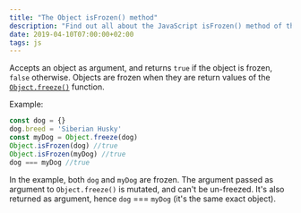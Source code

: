 ```yaml
---
title: "The Object isFrozen() method"
description: "Find out all about the JavaScript isFrozen() method of the Object object"
date: 2019-04-10T07:00:00+02:00
tags: js
---
```


Accepts an object as argument, and returns `true` if the object is frozen, `false` otherwise. Objects are frozen when they are return values of the [`Object.freeze()`](/javascript-object-freeze/) function.

Example:

```js
const dog = {}
dog.breed = 'Siberian Husky'
const myDog = Object.freeze(dog)
Object.isFrozen(dog) //true
Object.isFrozen(myDog) //true
dog === myDog //true
```

In the example, both `dog` and `myDog` are frozen. The argument passed as argument to `Object.freeze()` is mutated, and can't be un-freezed. It's also returned as argument, hence `dog` === `myDog` (it's the same exact object).
